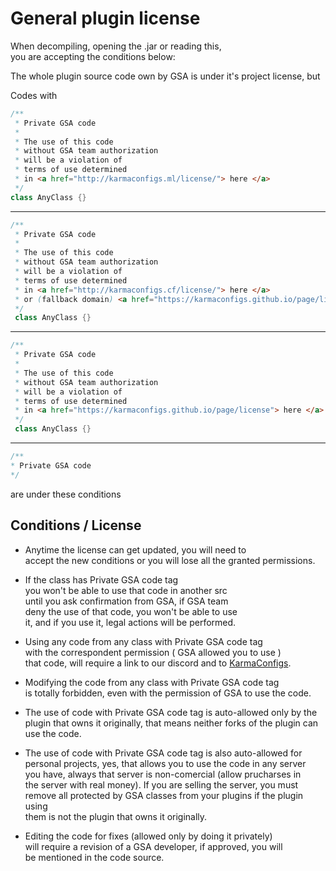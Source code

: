 # General plugin license
When decompiling, opening the .jar or reading this,<br>
you are accepting the conditions below:

The whole plugin source code own by GSA is under it's project license, but

Codes with 
```java
/**
 * Private GSA code
 *
 * The use of this code
 * without GSA team authorization
 * will be a violation of
 * terms of use determined
 * in <a href="http://karmaconfigs.ml/license/"> here </a>
 */
class AnyClass {}
```
---------------------------------------
```java
/**
 * Private GSA code
 *
 * The use of this code
 * without GSA team authorization
 * will be a violation of
 * terms of use determined
 * in <a href="http://karmaconfigs.cf/license/"> here </a>
 * or (fallback domain) <a href="https://karmaconfigs.github.io/page/license"> here </a>
 */
 class AnyClass {}
```
---------------------------------------
```java
/**
 * Private GSA code
 *
 * The use of this code
 * without GSA team authorization
 * will be a violation of
 * terms of use determined
 * in <a href="https://karmaconfigs.github.io/page/license"> here </a>
 */
 class AnyClass {}
```
---------------------------------------
```java
/**
* Private GSA code
*/
```
are under these conditions

## Conditions / License
- Anytime the license can get updated, you will need to<br>
accept the new conditions or you will lose all the granted permissions.

- If the class has Private GSA code tag<br>
you won't be able to use that code in another src<br>
until you ask confirmation from GSA, if GSA team<br>
deny the use of that code, you won't be able to use<br>
it, and if you use it, legal actions will be performed.

- Using any code from any class with Private GSA code tag<br>
with the correspondent permission ( GSA allowed you to use )<br>
that code, will require a link to our discord and to [KarmaConfigs](https://www.spigotmc.org/members/karmaconfigs.730858/).

- Modifying the code from any class with Private GSA code tag<br>
is totally forbidden, even with the permission of GSA to use the code.

- The use of code with Private GSA code tag is auto-allowed only by
the plugin that owns it originally, that means neither forks of the
plugin can use the code.

- The use of code with Private GSA code tag is also auto-allowed for<br>
personal projects, yes, that allows you to use the code in any server<br>
you have, always that server is non-comercial (allow prucharses in<br>
the server with real money). If you are selling the server, you must<br>
remove all protected by GSA classes from your plugins if the plugin using<br>
them is not the plugin that owns it originally.

- Editing the code for fixes (allowed only by doing it privately)<br>
will require a revision of a GSA developer, if approved, you will<br>
be mentioned in the code source.